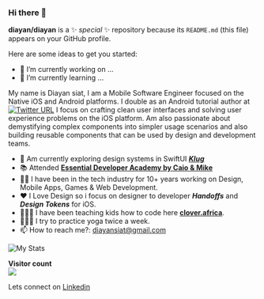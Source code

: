 ### Hi there 👋

**diayan/diayan** is a ✨ _special_ ✨ repository because its `README.md` (this file) appears on your GitHub profile.

Here are some ideas to get you started:

- 🔭 I’m currently working on ...
- 🌱 I’m currently learning ...

My name is Diayan siat, I am a Mobile Software Engineer focused on the Native iOS and Android platforms. I double as an Android tutorial author at [![Twitter URL](https://img.shields.io/twitter/url/https/twitter.com/rwenderlich.svg?style=social&label=Follow%20%40rwenderlich)](https://twitter.com/rwenderlich)
I focus on crafting clean user interfaces and solving user experience problems on the iOS platform. Am also passionate about demystifying complex components into simpler usage scenarios and also building reusable components that can be used by design and development teams.

- 🎨 Am currently exploring design systems in SwiftUI [***Klug***](https://github.com/codebendr-product-designer/Klug)
- 📚 Attended [**Essential Developer Academy by Caio & Mike**](http://essentialdeveloper.com/)
- 👴🏿 I have been in the tech industry for 10+ years working on Design, Mobile Apps, Games & Web Development. 
- ❤️  I Love Design so i focus on designer to developer ***Handoffs*** and ***Design Tokens*** for iOS.
- 👩🏿‍💻 I have been teaching kids how to code here [**clover.africa**](https://www.instagram.com/clover.africa/).
- 🧘🏿‍♂️ I try to practice yoga twice a week. 
- 📫 How to reach me?:  diayansiat@gmail.com


![My Stats](https://github-readme-stats.vercel.app/api?username=diayan&show_icons=true&theme=dark)

<p align="left"> 
  <b>Visitor count</b><br>
  <img src="https://profile-counter.glitch.me/diayan/count.svg" />
</p>

Lets connect on [Linkedin](https://www.linkedin.com/in/diayan-siat/)
